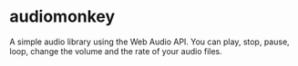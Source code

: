 # audiomonkey
A simple audio library using the Web Audio API. You can play, stop, pause, loop, change the volume and the rate of your audio files.
